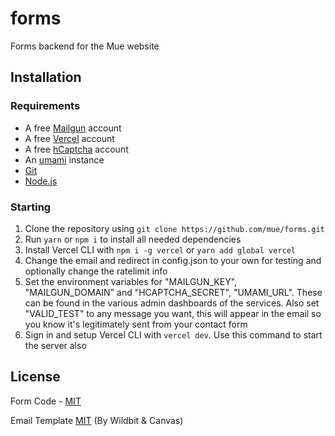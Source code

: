 # forms
Forms backend for the Mue website

## Installation
### Requirements
* A free [Mailgun](https://www.mailgun.com/) account
* A free [Vercel](https://vercel.com/) account
* A free [hCaptcha](https://www.hcaptcha.com/) account
* An [umami](https://umami.is) instance
* [Git](https://git-scm.com/)
* [Node.js](https://nodejs.org/)
### Starting
1. Clone the repository using ``git clone https://github.com/mue/forms.git``
2. Run ``yarn`` or ``npm i`` to install all needed dependencies
3. Install Vercel CLI with ``npm i -g vercel`` or ``yarn add global vercel``
4. Change the email and redirect in config.json to your own for testing and optionally change the ratelimit info
5. Set the environment variables for "MAILGUN_KEY", "MAILGUN_DOMAIN" and "HCAPTCHA_SECRET", "UMAMI_URL". These can be found in the various admin dashboards of the services. Also set "VALID_TEST" to any message you want, this will appear in the email so you know it's legitimately sent from your contact form
6. Sign in and setup Vercel CLI with ``vercel dev``. Use this command to start the server also

## License
Form Code - [MIT](LICENSE)

Email Template [MIT](views/LICENSE) (By Wildbit & Canvas)
